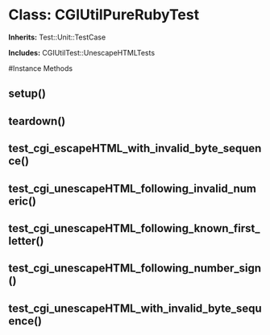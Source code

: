 # Class: CGIUtilPureRubyTest
**Inherits:** Test::Unit::TestCase
    
**Includes:** CGIUtilTest::UnescapeHTMLTests
  




#Instance Methods
## setup() [](#method-i-setup)

## teardown() [](#method-i-teardown)

## test_cgi_escapeHTML_with_invalid_byte_sequence() [](#method-i-test_cgi_escapeHTML_with_invalid_byte_sequence)

## test_cgi_unescapeHTML_following_invalid_numeric() [](#method-i-test_cgi_unescapeHTML_following_invalid_numeric)

## test_cgi_unescapeHTML_following_known_first_letter() [](#method-i-test_cgi_unescapeHTML_following_known_first_letter)

## test_cgi_unescapeHTML_following_number_sign() [](#method-i-test_cgi_unescapeHTML_following_number_sign)

## test_cgi_unescapeHTML_with_invalid_byte_sequence() [](#method-i-test_cgi_unescapeHTML_with_invalid_byte_sequence)

